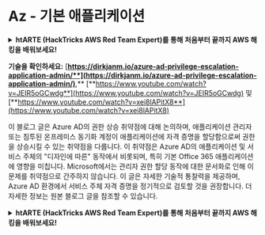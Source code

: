 # Az - 기본 애플리케이션

<details>

<summary><strong>htARTE (HackTricks AWS Red Team Expert)</strong></a><strong>를 통해 처음부터 끝까지 AWS 해킹을 배워보세요!</strong></summary>

HackTricks를 지원하는 다른 방법:

* **회사를 HackTricks에서 광고하거나 HackTricks를 PDF로 다운로드**하려면 [**SUBSCRIPTION PLANS**](https://github.com/sponsors/carlospolop)를 확인하세요!
* [**공식 PEASS & HackTricks 스웨그**](https://peass.creator-spring.com)를 얻으세요.
* 독점적인 [**NFTs**](https://opensea.io/collection/the-peass-family)인 [**The PEASS Family**](https://opensea.io/collection/the-peass-family)를 발견하세요.
* 💬 [**Discord 그룹**](https://discord.gg/hRep4RUj7f) 또는 [**텔레그램 그룹**](https://t.me/peass)에 **참여**하거나 **Twitter** 🐦 [**@hacktricks_live**](https://twitter.com/hacktricks_live)를 **팔로우**하세요.
* **HackTricks**와 **HackTricks Cloud** github 저장소에 PR을 제출하여 **해킹 트릭을 공유**하세요.

</details>

**기술을 확인하세요:** [**https://dirkjanm.io/azure-ad-privilege-escalation-application-admin/**](https://dirkjanm.io/azure-ad-privilege-escalation-application-admin/)**,** [**https://www.youtube.com/watch?v=JEIR5oGCwdg**](https://www.youtube.com/watch?v=JEIR5oGCwdg) 및 [**https://www.youtube.com/watch?v=xei8lAPitX8**](https://www.youtube.com/watch?v=xei8lAPitX8)

이 블로그 글은 Azure AD의 권한 상승 취약점에 대해 논의하며, 애플리케이션 관리자 또는 침투된 온프레미스 동기화 계정이 애플리케이션에 자격 증명을 할당함으로써 권한을 상승시킬 수 있는 취약점을 다룹니다. 이 취약점은 Azure AD의 애플리케이션 및 서비스 주체의 "디자인에 따른" 동작에서 비롯되며, 특히 기본 Office 365 애플리케이션에 영향을 미칩니다. Microsoft에서는 관리자 권한 할당 동작에 대한 문서화로 인해 이 문제를 취약점으로 간주하지 않습니다. 이 글은 자세한 기술적 통찰력을 제공하며, Azure AD 환경에서 서비스 주체 자격 증명을 정기적으로 검토할 것을 권장합니다. 더 자세한 정보는 원본 블로그 글을 참조할 수 있습니다.


<details>

<summary><strong>htARTE (HackTricks AWS Red Team Expert)</strong></a><strong>를 통해 처음부터 끝까지 AWS 해킹을 배워보세요!</strong></summary>

HackTricks를 지원하는 다른 방법:

* **회사를 HackTricks에서 광고하거나 HackTricks를 PDF로 다운로드**하려면 [**SUBSCRIPTION PLANS**](https://github.com/sponsors/carlospolop)를 확인하세요!
* [**공식 PEASS & HackTricks 스웨그**](https://peass.creator-spring.com)를 얻으세요.
* 독점적인 [**NFTs**](https://opensea.io/collection/the-peass-family)인 [**The PEASS Family**](https://opensea.io/collection/the-peass-family)를 발견하세요.
* 💬 [**Discord 그룹**](https://discord.gg/hRep4RUj7f) 또는 [**텔레그램 그룹**](https://t.me/peass)에 **참여**하거나 **Twitter** 🐦 [**@hacktricks_live**](https://twitter.com/hacktricks_live)를 **팔로우**하세요.
* **HackTricks**와 **HackTricks Cloud** github 저장소에 PR을 제출하여 **해킹 트릭을 공유**하세요.

</details>
